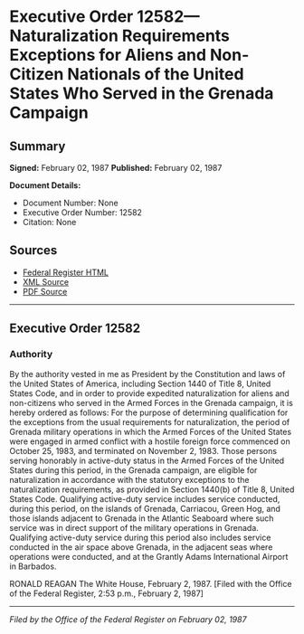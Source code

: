 # Executive Order 12582—Naturalization Requirements Exceptions for Aliens and Non-Citizen Nationals of the United States Who Served in the Grenada Campaign

## Summary

**Signed:** February 02, 1987
**Published:** February 02, 1987

**Document Details:**
- Document Number: None
- Executive Order Number: 12582
- Citation: None

## Sources
- [Federal Register HTML](https://www.presidency.ucsb.edu/documents/executive-order-12582-naturalization-requirements-exceptions-for-aliens-and-non-citizen)
- [XML Source](None)
- [PDF Source](None)

---

## Executive Order 12582

### Authority

By the authority vested in me as President by the Constitution and laws of the United States of America, including Section 1440 of Title 8, United States Code, and in order to provide expedited naturalization for aliens and non-citizens who served in the Armed Forces in the Grenada campaign, it is hereby ordered as follows:
For the purpose of determining qualification for the exceptions from the usual requirements for naturalization, the period of Grenada military operations in which the Armed Forces of the United States were engaged in armed conflict with a hostile foreign force commenced on October 25, 1983, and terminated on November 2, 1983. Those persons serving honorably in active-duty status in the Armed Forces of the United States during this period, in the Grenada campaign, are eligible for naturalization in accordance with the statutory exceptions to the naturalization requirements, as provided in Section 1440(b) of Title 8, United States Code. Qualifying active-duty service includes service conducted, during this period, on the islands of Grenada, Carriacou, Green Hog, and those islands adjacent to Grenada in the Atlantic Seaboard where such service was in direct support of the military operations in Grenada. Qualifying active-duty service during this period also includes service conducted in the air space above Grenada, in the adjacent seas where operations were conducted, and at the Grantly Adams International Airport in Barbados.

RONALD REAGAN
The White House,
February 2, 1987.
[Filed with the Office of the Federal Register, 2:53 p.m., February 2, 1987]

---

*Filed by the Office of the Federal Register on February 02, 1987*
